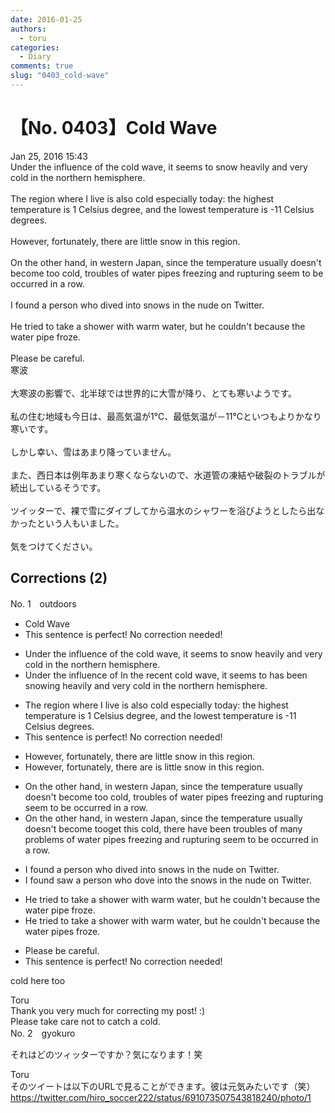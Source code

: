 ```yaml
---
date: 2016-01-25
authors:
  - toru
categories:
  - Diary
comments: true
slug: "0403_cold-wave"
---
```


# 【No. 0403】Cold Wave
<div class="date">Jan 25, 2016 15:43</div>
<div id="post"><div id="body_show_ori">
Under the influence of the cold wave, it seems to snow heavily and very cold in the northern hemisphere.<br/><br/>The region where I live is also cold especially today: the highest temperature is 1 Celsius degree, and the lowest temperature is -11 Celsius degrees.<br/><br/>However, fortunately, there are little snow in this region.<br/><br/>On the other hand, in western Japan, since the temperature usually doesn't become too cold, troubles of water pipes freezing and rupturing seem to be occurred in a row.<br/><br/>I found a person who dived into snows in the nude on Twitter.<br/><br/>He tried to take a shower with warm water, but he couldn't because the water pipe froze.<br/><br/>Please be careful.
</div></div>

<!-- more -->

<div id="post_ja"><div id="body_show_mo">
寒波<br/><br/>大寒波の影響で、北半球では世界的に大雪が降り、とても寒いようです。<br/><br/>私の住む地域も今日は、最高気温が1℃、最低気温が－11℃といつもよりかなり寒いです。<br/><br/>しかし幸い、雪はあまり降っていません。<br/><br/>また、西日本は例年あまり寒くならないので、水道管の凍結や破裂のトラブルが続出しているそうです。<br/><br/>ツイッターで、裸で雪にダイブしてから温水のシャワーを浴びようとしたら出なかったという人もいました。<br/><br/>気をつけてください。
</div></div>

## Corrections (2)
<div id="block"><div class="first_name"> No. 1　<span class="just_name">outdoors</span></div><div id="block2">
<ul class="correction_field">
<li class="incorrect">Cold Wave</li>
<li class="corrected perfect">This sentence is perfect! No correction needed!</li>
</ul>
<ul class="correction_field">
<li class="incorrect">Under the influence of the cold wave, it seems to snow heavily and very cold in the northern hemisphere.</li>
<li class="corrected correct">
<span class="sline">Under the influence of</span> <span class="f_blue">In </span>the <span class="f_blue">recent </span>cold wave, it <span class="sline">seems to</span> <span class="f_blue">has been </span>snow<span class="f_blue">ing</span> heavily and very cold in the northern hemisphere.
</li>
</ul>
<ul class="correction_field">
<li class="incorrect">The region where I live is also cold especially today: the highest temperature is 1 Celsius degree, and the lowest temperature is -11 Celsius degrees.</li>
<li class="corrected perfect">This sentence is perfect! No correction needed!</li>
</ul>
<ul class="correction_field">
<li class="incorrect">However, fortunately, there are little snow in this region.</li>
<li class="corrected correct">
However, fortunately, there <span class="sline">are</span> <span class="f_red">is </span>little snow in this region.
</li>
</ul>
<ul class="correction_field">
<li class="incorrect">On the other hand, in western Japan, since the temperature usually doesn't become too cold, troubles of water pipes freezing and rupturing seem to be occurred in a row.</li>
<li class="corrected correct">
On the other hand, in western Japan, since the temperature usually doesn't <span class="sline">become too</span><span class="f_blue">get this </span>cold, <span class="f_blue">there have been </span><span class="sline">troubles of</span> <span class="f_blue">many problems of </span>water pipes freezing and rupturing <span class="sline">seem to be occurred in a row</span>.
</li>
</ul>
<ul class="correction_field">
<li class="incorrect">I found a person who dived into snows in the nude on Twitter.</li>
<li class="corrected correct">
 I <span class="sline">found</span> <span class="f_blue">saw </span>a person who d<span class="f_blue">ove</span> into <span class="f_blue">the </span>snow<span class="sline">s</span> in the nude <span class="f_blue">o</span>n Twitter.
</li>
</ul>
<ul class="correction_field">
<li class="incorrect">He tried to take a shower with warm water, but he couldn't because the water pipe froze.</li>
<li class="corrected correct">
He tried to take a shower with warm water, but he couldn't because the water pipe<span class="f_blue">s</span> froze.
</li>
</ul>
<ul class="correction_field">
<li class="incorrect">Please be careful.</li>
<li class="corrected perfect">This sentence is perfect! No correction needed!</li>
</ul>
<p class="comment_small">
 cold here too
</p>

</div><div class="name"><span class="just_name">Toru</span><br>
Thank you very much for correcting my post! :)<br/>Please take care not to catch a cold.
</div>
</div>
<div id="block"><div class="first_name"> No. 2　<span class="just_name">gyokuro</span></div><div id="block2">
<p class="comment_small">
 それはどのツィッターですか？気になります！笑
</p>

</div><div class="name"><span class="just_name">Toru</span><br>
そのツイートは以下のURLで見ることができます。彼は元気みたいです（笑）<br/><a href="https://twitter.com/hiro_soccer222/status/691073507543818240/photo/1" target="_blank">https://twitter.com/hiro_soccer222/status/691073507543818240/photo/1</a>
</div>
</div>
